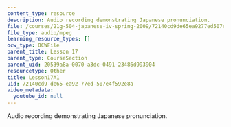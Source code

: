 ```yaml
---
content_type: resource
description: Audio recording demonstrating Japanese pronunciation.
file: /courses/21g-504-japanese-iv-spring-2009/72140cd9de65ea9277ed507e4f592e8a_Lesson17A1.mp3
file_type: audio/mpeg
learning_resource_types: []
ocw_type: OCWFile
parent_title: Lesson 17
parent_type: CourseSection
parent_uid: 20539a8a-0070-a3dc-0491-23486d993904
resourcetype: Other
title: Lesson17A1
uid: 72140cd9-de65-ea92-77ed-507e4f592e8a
video_metadata:
  youtube_id: null
---
```

Audio recording demonstrating Japanese pronunciation.

